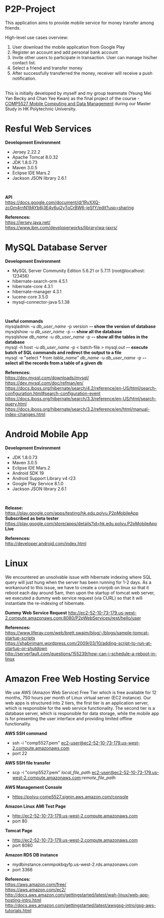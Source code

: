 # P2P-Project

This application aims to provide mobile service for money transfer among friends.<br>

High-level use cases overview:<br>
1. User download the mobile application from Google Play<br>
2. Register an account and add personal bank account<br>
3. Invite other users to participate in transaction. User can manage his/her contact list.<br>
4. Select a friend and transfer money<br>
5. After successfully transferred the money, receiver will receive a push notification.<br>
<br>
This is initially developed by myself and my group teammate (Yeung Mei Yan Becky and Chan Yee Kwan) as the final project of the course - <u>COMP5527 Mobile Computing and Data Management</u> during our Master Study in HK Polytechnic University.
<br>

# Resful Web Services

<b>Development Environment</b>
- Jersey 2.22.2
- Apache Tomcat 8.0.32
- JDK 1.8.0.73
- Maven 3.0.5
- Eclipse IDE Mars.2
- Jackson JSON library 2.6.1
<br>

<b>API</b>
<br>
https://docs.google.com/document/d/1RyXXQ-zcGm4rnN19AYb6j3E4v6uj2yToCrBW6-jeSfY/edit?usp=sharing
<br>

<b>References:</b><br>
https://jersey.java.net/<br>
https://www.ibm.com/developerworks/library/wa-jaxrs/<br>

# MySQL Database Server

<b>Development Environment</b>
- MySQL Server Community Edition 5.6.21 or 5.7.11 (root@localhost: 123456)
- hibernate-search-orm 4.5.1
- hibernate-core 4.3.1
- hibernate-manager 4.3.1
- lucene-core 3.5.0
- mysql-connector-java 5.1.38
<br>

<b>Useful commands</b><br>
mysqladmin -u <i>db_user_name</i> -p version <b>-- show the version of database</b><br>
mysqlshow -u <i>db_user_name</i> -p <b>-- show all the database</b><br>
mysqlshow <i>db_name</i> -u <i>db_user_name</i> -p <b>-- show all the tables in the database</b><br>
mysql -h host -u <i>db_user_name</i> -p < batch-file > mysql.out <b>-- execute batch of SQL commands and redirect the output to a file</b><br>
mysql -e "select * from <i>table_name</i>" <i>db_name</i> -u <i>db_user_name</i> -p <b>-- select all the records from a table of a given db</b><br>

<b>References:</b><br>
https://dev.mysql.com/downloads/mysql/<br>
https://dev.mysql.com/doc/refman/en/<br>
https://docs.jboss.org/hibernate/search/4.2/reference/en-US/html/search-configuration.html#search-configuration-event<br>
https://docs.jboss.org/hibernate/search/3.3/reference/en-US/html/search-query.html<br>
https://docs.jboss.org/hibernate/search/3.2/reference/en/html/manual-index-changes.html<br>

# Android Mobile App

<b>Development Environment</b>
- JDK 1.8.0.73
- Maven 3.0.5
- Eclipse IDE Mars.2
- Android SDK 19
- Android Support Library v4 r23
- Google Play Service 8.1.0
- Jackson JSON library 2.6.1
<br>

<b>Release:</b><br>
https://play.google.com/apps/testing/hk.edu.polyu.P2pMobileApp <b>Subscribed as beta tester</b><br>
https://play.google.com/store/apps/details?id=hk.edu.polyu.P2pMobileApp <b>Live</b><br>

<b>References:</b><br>
http://developer.android.com/index.html<br>

# Linux

We encountered an unsolvable issue with hibernate indexing where SQL query will just hung when the server has been running for 1-2 days. As a workaround to this issue, we have to create a cronjob on linux so that it reboot each day around 5am, then upon the startup of tomcat web server, we executed a dummy web service request (via CURL) so that it will instantiate the re-indexing of hibernate.<br> 

<b>Dummy Web Service Request</b>
http://ec2-52-10-73-179.us-west-2.compute.amazonaws.com:8080/P2pWebServices/rest/hello/user<br>

<b>References:</b><br>
https://www.liferay.com/web/brett.swaim/blog/-/blogs/sample-tomcat-startup-scripts<br>
https://shabirimam.wordpress.com/2009/03/10/adding-script-to-run-at-startup-or-shutdown<br>
http://serverfault.com/questions/155239/how-can-i-schedule-a-reboot-in-linux<br>

# Amazon Free Web Hosting Service

We use AWS (Amazon Web Service) Free Tier which is free available for 12 months, 750 hours per month of Linux virtual server (EC2 instance). Our web apps is structured into 2 tiers, the first tier is an application server, which is responsible for the web service functionality. The second tier is a database server, which is responsible for data storage, while the mobile app is for presenting the user interface and providing limited offline functionality.<br>

<b>AWS SSH command</b>
- ssh -i "comp5527.pem" ec2-user@ec2-52-10-73-179.us-west-2.compute.amazonaws.com<br>
- port 22<br>

<b>AWS SSH file transfer</b>
- scp -i "comp5527.pem" <i>local_file_path</i> ec2-user@ec2-52-10-73-179.us-west-2.compute.amazonaws.com:<i>remote_file_path</i><br>

<b>AWS Management Console</b><br>
- https://polyu-comp5527.signin.aws.amazon.com/console<br>

<b>Amazon Linux AMI Test Page</b> 
- http://ec2-52-10-73-179.us-west-2.compute.amazonaws.com<br>
- port 80<br>

<b>Tomcat Page</b>
- http://ec2-52-10-73-179.us-west-2.compute.amazonaws.com
- port 8080<br>

<b>Amazon RDS DB instance</b>
- mydbinstance.cenmpokbqyfp.us-west-2.rds.amazonaws.com<br>
- port 3366<br>

<b>References:</b><br>
https://aws.amazon.com/free/<br>
https://aws.amazon.com/ec2/<br>
http://docs.aws.amazon.com/gettingstarted/latest/wah-linux/web-app-hosting-intro.html<br>
http://docs.aws.amazon.com/gettingstarted/latest/awsgsg-intro/gsg-aws-tutorials.html<br>
